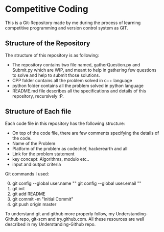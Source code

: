 # Competitive Coding
This is a Git-Repository made by me during the process of learning competitive programming and version control system as GIT.

## Structure of the Repository
The structure of this repository is as following:

* The repository contains two file named, gatherQuestion.py and Submit.py which are WIP, and meant to help in gathering few questions to solve and help to submit those solutions.
* CPP folder contains all the problem solved in c++ language
* python folder contains all the problem solved in python language
* README.md file describes all the specifications and details of this repository, recursively :P.


## Structure of Each file
Each code file in this repository has the following structure:

* On top of the code file, there are few comments specifying the details of the code.
* Name of the Problem
* Platform of the problem as codechef, hackerearth and all
* Link for the problem statement
* key concept: Algorithms, modulo etc..
* input and output criteria


Git commands I used:

0. git config --global user.name ""
   git config --global user.email ""
1. git init
2. git add README
3. git commit -m "Initial Commit"
4. git push origin master

To understand git and github more properly follow, my Understanding-Github repo, git-scm and try.github.com.  All these resources are well described in my Understanding-Github repo.

